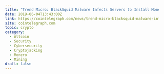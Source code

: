 ```yaml
---
title: "Trend Micro: BlackSquid Malware Infects Servers to Install Monero Cryptojacking Software"
date: 2019-06-04T13:43:00Z
link: https://cointelegraph.com/news/trend-micro-blacksquid-malware-infects-servers-to-install-monero-cryptojacking-software?utm_medium=RSS&utm_source=hune
site: cointelegraph.com
topic: crypto
category:
  - Altcoin
  - Security
  - Cybersecurity
  - Cryptojacking
  - Monero
  - Mining
draft: false
---
```

